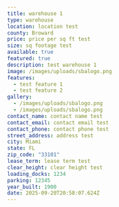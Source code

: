```yaml
---
title: warehouse 1
type: warehouse
location: location test
county: Broward
price: price per sq ft test
size: sq footage test
available: true
featured: true
description: test warehouse 1
image: /images/uploads/sbalogo.png
features:
  - test feature 1
  - test feature 2
gallery:
  - /images/uploads/sbalogo.png
  - /images/uploads/sbalogo.png
contact_name: contact name test
contact_email: contact email test
contact_phone: contact phone test
street_address: address test
city: Miami
state: FL
zip_code: "33101"
lease_term: lease term test
clear_height: clear height test
loading_docks: 1234
parking: 12345
year_built: 1900
date: 2025-09-20T20:58:07.624Z
---
```


